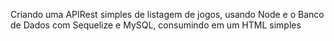 Criando uma APIRest simples de listagem de jogos, usando Node e o Banco de Dados com Sequelize e MySQL, consumindo em um HTML simples